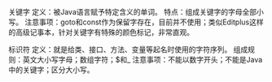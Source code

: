 关键字
定义：被Java语言赋予特定含义的单词。
特点：组成关键字的字母全部小写。
注意事项：goto和const作为保留字存在，目前并不使用；类似Editplus这样的高级记事本，针对关键字有特殊的颜色标记，非常直观。

标识符
定义：就是给类、接口、方法、变量等起名时使用的字符序列。
组成规则：英文大小写字母；数组字符；$和_
注意事项：不能以数字开头；不能是Java中的关键字；区分大小写。
